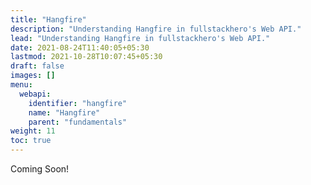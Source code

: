 ```yaml
---
title: "Hangfire"
description: "Understanding Hangfire in fullstackhero's Web API."
lead: "Understanding Hangfire in fullstackhero's Web API."
date: 2021-08-24T11:40:05+05:30
lastmod: 2021-10-28T10:07:45+05:30
draft: false
images: []
menu:
  webapi:
    identifier: "hangfire"
    name: "Hangfire"
    parent: "fundamentals"
weight: 11
toc: true
---
```


Coming Soon!
